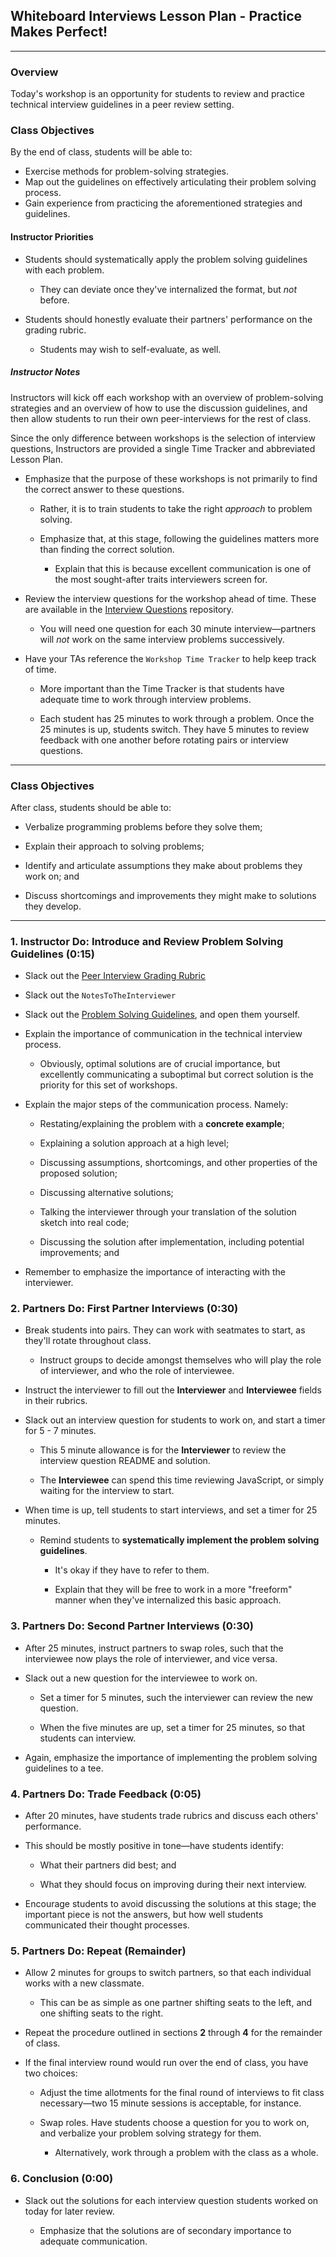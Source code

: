 ## Whiteboard Interviews Lesson Plan - Practice Makes Perfect!

---

### Overview

Today's workshop is an opportunity for students to review and practice technical interview guidelines in a peer review setting.

### Class Objectives

By the end of class, students will be able to:

* Exercise methods for problem-solving strategies.
* Map out the guidelines on effectively articulating their problem solving process.
* Gain experience from practicing the aforementioned strategies and guidelines.

#### Instructor Priorities

* Students should systematically apply the problem solving guidelines with each problem.

  * They can deviate once they've internalized the format, but _not_ before.

* Students should honestly evaluate their partners' performance on the grading rubric.

  * Students may wish to self-evaluate, as well.

##### Instructor Notes

Instructors will kick off each workshop with an overview of problem-solving strategies and an overview of how to use the discussion guidelines, and then allow students to run their own peer-interviews for the rest of class.

Since the only difference between workshops is the selection of interview questions, Instructors are provided a single Time Tracker and abbreviated Lesson Plan.

* Emphasize that the purpose of these workshops is not primarily to find the correct answer to these questions.

  * Rather, it is to train students to take the right _approach_ to problem solving.

  * Emphasize that, at this stage, following the guidelines matters more than finding the correct solution.

    * Explain that this is because excellent communication is one of the most sought-after traits interviewers screen for.

* Review the interview questions for the workshop ahead of time. These are available in the [Interview Questions](../3-Interview-Qs) repository.

  * You will need one question for each 30 minute interview—partners will _not_ work on the same interview problems successively.

* Have your TAs reference the `Workshop Time Tracker` to help keep track of time.

  * More important than the Time Tracker is that students have adequate time to work through interview problems.

  * Each student has 25 minutes to work through a problem. Once the 25 minutes is up, students switch. They have 5 minutes to review feedback with one another before rotating pairs or interview questions.

- - -

### Class Objectives

After class, students should be able to:

* Verbalize programming problems before they solve them;

* Explain their approach to solving problems;

* Identify and articulate assumptions they make about problems they work on; and

* Discuss shortcomings and improvements they might make to solutions they develop.

- - -

### 1. Instructor Do: Introduce and Review Problem Solving Guidelines (0:15)

* Slack out the [Peer Interview Grading Rubric](../2-Resources/PeerTechnicalInterviewRubric.xlsx)

* Slack out the `NotesToTheInterviewer`

* Slack out the [Problem Solving Guidelines](../2-Resources/TechnicalInterviewGuidelines.pdf), and open them yourself.

* Explain the importance of communication in the technical interview process.

  * Obviously, optimal solutions are of crucial importance, but excellently communicating a suboptimal but correct solution is the priority for this set of workshops.

* Explain the major steps of the communication process. Namely:

  * Restating/explaining the problem with a **concrete example**;

  * Explaining a solution approach at a high level;

  * Discussing assumptions, shortcomings, and other properties of the proposed solution;

  * Discussing alternative solutions;

  * Talking the interviewer through your translation of the solution sketch into real code;

  * Discussing the solution after implementation, including potential improvements; and

* Remember to emphasize the importance of interacting with the interviewer.

### 2. Partners Do: First Partner Interviews (0:30)

* Break students into pairs. They can work with seatmates to start, as they'll rotate throughout class.

  * Instruct groups to decide amongst themselves who will play the role of interviewer, and who the role of interviewee.

* Instruct the interviewer to fill out the **Interviewer** and **Interviewee** fields in their rubrics.

* Slack out an interview question for students to work on, and start a timer for 5 - 7 minutes.

  * This 5 minute allowance is for the **Interviewer** to review the interview question README and solution.

  * The **Interviewee** can spend this time reviewing JavaScript, or simply waiting for the interview to start.

* When time is up, tell students to start interviews, and set a timer for 25 minutes.

  * Remind students to **systematically implement the problem solving guidelines**.

    * It's okay if they have to refer to them.

    * Explain that they will be free to work in a more "freeform" manner when they've internalized this basic approach.

### 3. Partners Do: Second Partner Interviews (0:30)

* After 25 minutes, instruct partners to swap roles, such that the interviewee now plays the role of interviewer, and vice versa.

* Slack out a new question for the interviewee to work on.

  * Set a timer for 5 minutes, such the interviewer can review the new question.

  * When the five minutes are up, set a timer for 25 minutes, so that students can interview.

* Again, emphasize the importance of implementing the problem solving guidelines to a tee.

### 4. Partners Do: Trade Feedback (0:05)

* After 20 minutes, have students trade rubrics and discuss each others' performance.

* This should be mostly positive in tone—have students identify:

  * What their partners did best; and

  * What they should focus on improving during their next interview.

* Encourage students to avoid discussing the solutions at this stage; the important piece is not the answers, but how well students communicated their thought processes.

### 5. Partners Do: Repeat (Remainder)

* Allow 2 minutes for groups to switch partners, so that each individual works with a new classmate.

  * This can be as simple as one partner shifting seats to the left, and one shifting seats to the right.

* Repeat the procedure outlined in sections **2** through **4** for the remainder of class.

* If the final interview round would run over the end of class, you have two choices:

  * Adjust the time allotments for the final round of interviews to fit class necessary—two 15 minute sessions is acceptable, for instance.

  * Swap roles. Have students choose a question for you to work on, and verbalize your problem solving strategy for them.

    * Alternatively, work through a problem with the class as a whole.

### 6. Conclusion (0:00)

* Slack out the solutions for each interview question students worked on today for later review.

  * Emphasize that the solutions are of secondary importance to adequate communication.
